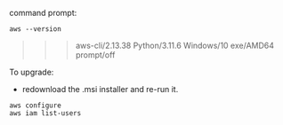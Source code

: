 command prompt:
```
aws --version
```
>>> aws-cli/2.13.38 Python/3.11.6 Windows/10 exe/AMD64 prompt/off

To upgrade:  
- redownload the .msi installer and re-run it.  

```
aws configure
aws iam list-users
```
